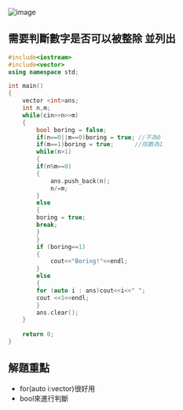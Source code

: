 ![image](https://github.com/teri16/CPE-write/assets/144236243/abd15e9e-5115-4fbc-9ebb-260607e5695c)


## 需要判斷數字是否可以被整除 並列出


```cpp
#include<iostream>
#include<vector>
using namespace std;

int main()
{
	vector <int>ans;
	int n,m;
	while(cin>>n>>m)
	{
		bool boring = false;
		if(n==0||m==0)boring = true; //不為0
		if(m==1)boring = true;		//除數為1
		while(n>1)
		{
		if(n%m==0)
		{
			ans.push_back(n);
			n/=m;
		}
		else 
		{
		boring = true;
		break;
		}
		}
		if (boring==1)
		{
			cout<<"Boring!"<<endl;
		}
		else
		{
		for (auto i : ans)cout<<i<<" ";
		cout <<1<<endl;
		}
		ans.clear();
	}
	
	return 0;
}
```
## 解題重點
+ for(auto i:vector)很好用
+ bool來進行判斷

